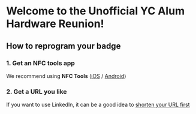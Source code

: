 # Welcome to the Unofficial YC Alum Hardware Reunion!

## How to reprogram your badge

### 1. Get an NFC tools app

We recommend using **NFC Tools** ([iOS](https://apps.apple.com/us/app/nfc-tools/id1252962749) / [Android](https://play.google.com/store/apps/details?id=com.wakdev.wdnfc&hl=en_US))


### 2. Get a URL you like

If you want to use LinkedIn, it can be a good idea to [shorten your URL first](https://www.linkedin.com/help/linkedin/answer/a542685/manage-your-public-profile-url?lang=en)

